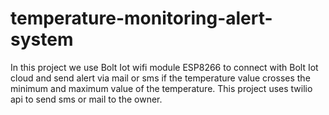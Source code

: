 # temperature-monitoring-alert-system
In this project we use Bolt Iot wifi module ESP8266 to connect with Bolt Iot cloud and send alert via mail or sms if the temperature value crosses the minimum and maximum value of the temperature. This project uses twilio api to send sms or mail to the owner.
